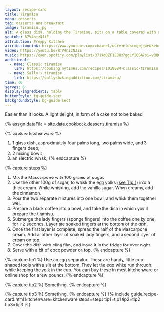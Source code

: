 ```yaml
---
layout: recipe-card
title: Tiramisu
menu: desserts
tag: desserts and breakfast
image: Tiramisu.jpg
alt: A glass dish, holding the Tiramisu, sits on a table covered with a white cloth.
youtube: 87V4nizNJiE
attribution: Preppy Kitchen
attributionLink: https://www.youtube.com/channel/UCTvYEid8tmg0jqGPDkehc_Q
video: https://youtu.be/87V4nizNJiE
music: https://open.spotify.com/playlist/37i9dQZF1E8Hz7ggLfIQSA?si=vQQQKnhxSw2V2vyih1l7Ig
additional:
  - name: Classic tiramisu
    link: https://cooking.nytimes.com/recipes/1018684-classic-tiramisu
  - name: Sally's tiramisu
    link: https://sallysbakingaddiction.com/tiramisu/
time: 60
serves: 6
display-ingredients: table
buttonStyle: fg-guide-sect
backgroundStyle: bg-guide-sect
---
```


Easier than it looks. A light delight, in form of a cake not to be baked.
<!-- excerpt-end -->

{% assign dataFile = site.data.cookbook.desserts.tiramisu %}

{% capture kitchenware %}
1. 1 glass dish, approximately four palms long, two palms wide,  and 3 fingers deep;
2. 2 mixing bowls;
3. an electric whisk;
{% endcapture %}

{% capture steps %}
1. Mix the Mascarpone with 100 grams of sugar.
2. Use the other 100g of sugar, to whisk the egg yolks [(see Tip 1)](#tip1) into a thick cream. While whisking, add the vanilla sugar. When creamy, add the cinnamon.
3. Pour the two separate mixtures into one bowl, and whisk them together well.
4. Prepare a black coffee into a bowl, and take the dish in which you'll prepare the tiramisu.
5. Submerge the lady fingers (sponge fingers) into the coffee one by one, for 1-2 seconds. Layer the soaked fingers at the bottom of the dish.
6. Once the first layer is complete, spread the half of the Mascarpone cream. Add another layer of soaked lady fingers, and a second layer of cream on top.
7. Cover the dish with cling film, and leave it in the fridge for over night.
8. Serve with a bit of coco powder on top.
{% endcapture %}

{% capture tip1 %}
Use an egg separator. These are handy, little cup-shaped tools with a slit at the bottom.
They let the egg white run through, while keeping the yolk in the cup.
You can buy these in most kitchenware or online shop for a few pounds.
{% endcapture %}

{% capture tip2 %}
Something.
{% endcapture %}

{% capture tip3 %}
Something.
{% endcapture %}
{% include guide/recipe-card.html kitchenware=kitchenware steps=steps tip1=tip1 tip2=tip2 tip3=tip3 %}